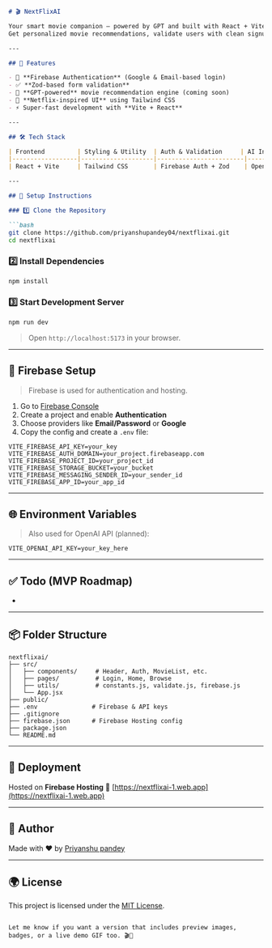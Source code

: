 ````md
# 🎬 NextFlixAI

Your smart movie companion — powered by GPT and built with React + Vite.  
Get personalized movie recommendations, validate users with clean signup flows, and experience a Netflix-like UI with AI under the hood.

---

## 🚀 Features

- 🔐 **Firebase Authentication** (Google & Email-based login)  
- ✅ **Zod-based form validation**  
- 🤖 **GPT-powered** movie recommendation engine (coming soon)  
- 🎥 **Netflix-inspired UI** using Tailwind CSS  
- ⚡ Super-fast development with **Vite + React**

---

## 🛠️ Tech Stack

| Frontend         | Styling & Utility  | Auth & Validation     | AI Integration (Planned) |
|------------------|--------------------|------------------------|---------------------------|
| React + Vite     | Tailwind CSS       | Firebase Auth + Zod    | OpenAI (GPT)              |

---

## 🧠 Setup Instructions

### 1️⃣ Clone the Repository

```bash
git clone https://github.com/priyanshupandey04/nextflixai.git
cd nextflixai
````

### 2️⃣ Install Dependencies

```bash
npm install
```

### 3️⃣ Start Development Server

```bash
npm run dev
```

> Open `http://localhost:5173` in your browser.

---

## 🔐 Firebase Setup

> Firebase is used for authentication and hosting.

1. Go to [Firebase Console](https://console.firebase.google.com/)
2. Create a project and enable **Authentication**
3. Choose providers like **Email/Password** or **Google**
4. Copy the config and create a `.env` file:

```env
VITE_FIREBASE_API_KEY=your_key
VITE_FIREBASE_AUTH_DOMAIN=your_project.firebaseapp.com
VITE_FIREBASE_PROJECT_ID=your_project_id
VITE_FIREBASE_STORAGE_BUCKET=your_bucket
VITE_FIREBASE_MESSAGING_SENDER_ID=your_sender_id
VITE_FIREBASE_APP_ID=your_app_id
```

---

## 🌐 Environment Variables

> Also used for OpenAI API (planned):

```env
VITE_OPENAI_API_KEY=your_key_here
```

---

## ✅ Todo (MVP Roadmap)

*

---

## 📦 Folder Structure

```
nextflixai/
├── src/
│   ├── components/     # Header, Auth, MovieList, etc.
│   ├── pages/          # Login, Home, Browse
│   ├── utils/          # constants.js, validate.js, firebase.js
│   └── App.jsx
├── public/
├── .env               # Firebase & API keys
├── .gitignore
├── firebase.json      # Firebase Hosting config
├── package.json
└── README.md
```

---

## 📡 Deployment

Hosted on **Firebase Hosting**
🔗 [https://nextflixai-1.web.app](https://nextflixai-1.web.app)

---

## 🙌 Author

Made with ❤️ by [Priyanshu pandey](https://github.com/priyanshupandey04)

---

## 🌍 License

This project is licensed under the [MIT License](LICENSE).

```

Let me know if you want a version that includes preview images, badges, or a live demo GIF too. 🎬🚀
```
